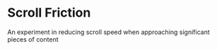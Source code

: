 # Scroll Friction

An experiment in reducing scroll speed when approaching significant pieces of content
